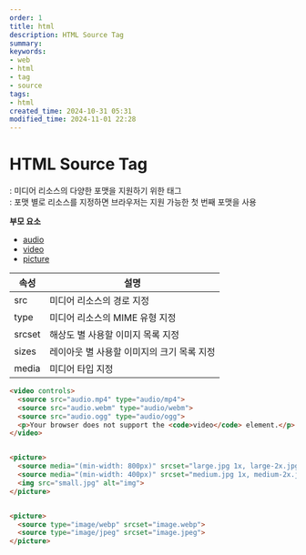 ```yaml
---
order: 1
title: html
description: HTML Source Tag
summary:
keywords:
- web
- html
- tag
- source
tags:
- html
created_time: 2024-10-31 05:31
modified_time: 2024-11-01 22:28
---
```


# HTML Source Tag
: 미디어 리소스의 다양한 포맷을 지원하기 위한 태그  
: 포맷 별로 리소스를 지정하면 브라우저는 지원 가능한 첫 번째 포맷을 사용  

**부모 요소**  
- [audio](./audio.md)
- [video](./video.md)
- [picture](./picture.md)


속성 | 설명
---|---
src    | 미디어 리소스의 경로 지정
type   | 미디어 리소스의 MIME 유형 지정  
srcset | 해상도 별 사용할 이미지 목록 지정
sizes  | 레이아웃 별 사용할 이미지의 크기 목록 지정  
media  | 미디어 타입 지정


```html
<video controls>
  <source src="audio.mp4" type="audio/mp4">
  <source src="audio.webm" type="audio/webm">
  <source src="audio.ogg" type="audio/ogg">
  <p>Your browser does not support the <code>video</code> element.</p>
</video>


<picture>
  <source media="(min-width: 800px)" srcset="large.jpg 1x, large-2x.jpg 2x">
  <source media="(min-width: 400px)" srcset="medium.jpg 1x, medium-2x.jpg 2x">
  <img src="small.jpg" alt="img">
</picture>


<picture>
  <source type="image/webp" srcset="image.webp">
  <source type="image/jpeg" srcset="image.jpeg">
</picture>
```